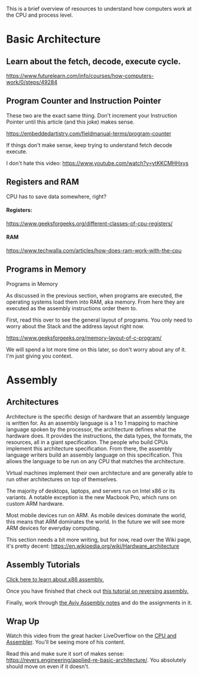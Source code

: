 This is a brief overview of resources to understand how computers work at the CPU and process level. 

# Basic Architecture

## Learn about the fetch, decode, execute cycle. 

<https://www.futurelearn.com/info/courses/how-computers-work/0/steps/49284>

## Program Counter and Instruction Pointer

These two are the exact same thing. Don't increment your Instruction Pointer until this article (and this joke) makes sense.

<https://embeddedartistry.com/fieldmanual-terms/program-counter>

If things don't make sense, keep trying to understand fetch decode execute.

I don't hate this video: <https://www.youtube.com/watch?v=ytKKCMHHxys>

## Registers and RAM

CPU has to save data somewhere, right?

#### Registers: 

<https://www.geeksforgeeks.org/different-classes-of-cpu-registers/>

#### RAM

<https://www.techwalla.com/articles/how-does-ram-work-with-the-cpu>


## Programs in Memory

Programs in Memory

As discussed in the previous section, when programs are executed, the operating systems load them into RAM, aka memory. From here they are executed as the assembly instructions order them to.

First, read this over to see the general layout of programs. You only need to worry about the Stack and the address layout right now.

<https://www.geeksforgeeks.org/memory-layout-of-c-program/>

We will spend a lot more time on this later, so don't worry about any of it. I'm just giving you context.


# Assembly 

## Architectures 

Architecture is the specific design of hardware that an assembly language is written for. As an assembly language is a 1 to 1 mapping to machine language spoken by the processor, the architecture defines what the hardware does. It provides the instructions, the data types, the formats, the resources, all in a giant specification. The people who build CPUs implement this architecture specification. From there, the assembly language writers build an assembly language on this specification. This allows the language to be run on any CPU that matches the architecture.

Virtual machines implement their own architecture and are generally able to run other architectures on top of themselves.

The majority of desktops, laptops, and servers run on Intel x86 or its variants. A notable exception is the new Macbook Pro, which runs on custom ARM hardware.

Most mobile devices run on ARM. As mobile devices dominate the world, this means that ARM dominates the world. In the future we will see more ARM devices for everyday computing.

This section needs a bit more writing, but for now, read over the Wiki page, it's pretty decent: <https://en.wikipedia.org/wiki/Hardware_architecture>

## Assembly Tutorials

[Click here to learn about x86 assembly.](assembly/readme.md)

Once you have finished that check out [this tutorial on reversing assembly.](reversing_assembly/)

Finally, work through [the Aviv Assembly notes](unit_02.md) and do the assignments in it.

## Wrap Up 

Watch this video from the great hacker LiveOverflow on the [CPU and Assembler](https://www.youtube.com/watch?v=6jSKldt7Eqs). You'll be seeing more of his content.

Read this and make sure it sort of makes sense: <https://revers.engineering/applied-re-basic-architecture/>. You absolutely should move on even if it doesn't.
